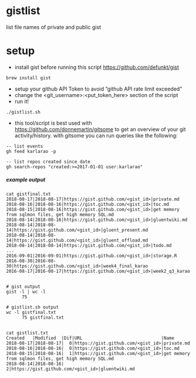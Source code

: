 # gistlist
list file names of private and public gist

# setup
* install gist before running this script https://github.com/defunkt/gist 
```
brew install gist
```
* setup your github API Token to avoid ”github API rate limit exceeded”  
* change the <git_username>:<put_token_here> section of the script
* run it!
```
./gistlist.sh
```

* this tool/script is best used with https://github.com/donnemartin/gitsome to get an overview of your git activity/history. with gitsome you can run queries like the following: 
```
-- list events 
gh feed karlarao -p

-- list repos created since date 
gh search-repos "created:>=2017-01-01 user:karlarao"
```




##### example output 
```
cat gistfinal.txt 
2018-08-17|2018-08-17|https://gist.github.com/<gist_id>|private.md
2018-08-16|2018-08-16|https://gist.github.com/<gist_id>|toc.md
2018-08-15|2018-08-16|https://gist.github.com/<gist_id>|get memory from sqlmon files, get high memory SQL.md
2018-08-14|2018-08-16|https://gist.github.com/<gist_id>|gluentwiki.md
2018-08-14|2018-08-14|https://gist.github.com/<gist_id>|gluent_present.md
2018-08-14|2018-08-14|https://gist.github.com/<gist_id>|gluent_offload.md
2018-08-14|2018-08-14|https://gist.github.com/<gist_id>|todo.md
... 
2016-09-01|2016-09-01|https://gist.github.com/<gist_id>|storage.R
2016-08-30|2016-08-30|https://gist.github.com/<gist_id>|week4_final_karao
2016-08-17|2016-08-17|https://gist.github.com/<gist_id>|week2_q3_karao


# gist output 
gist -l | wc -l
      75

# gistlist.sh output 
wc -l gistfinal.txt 
      75 gistfinal.txt


cat gistlist.txt 
Created   |Modified  |Dif|URL                              |Name
2018-08-17|2018-08-17|  0|https://gist.github.com/<gist_id>|private.md
2018-08-16|2018-08-16|  0|https://gist.github.com/<gist_id>|toc.md
2018-08-15|2018-08-16|  1|https://gist.github.com/<gist_id>|get memory from sqlmon files, get high memory SQL.md
2018-08-14|2018-08-16|  2|https://gist.github.com/<gist_id>|gluentwiki.md

```

